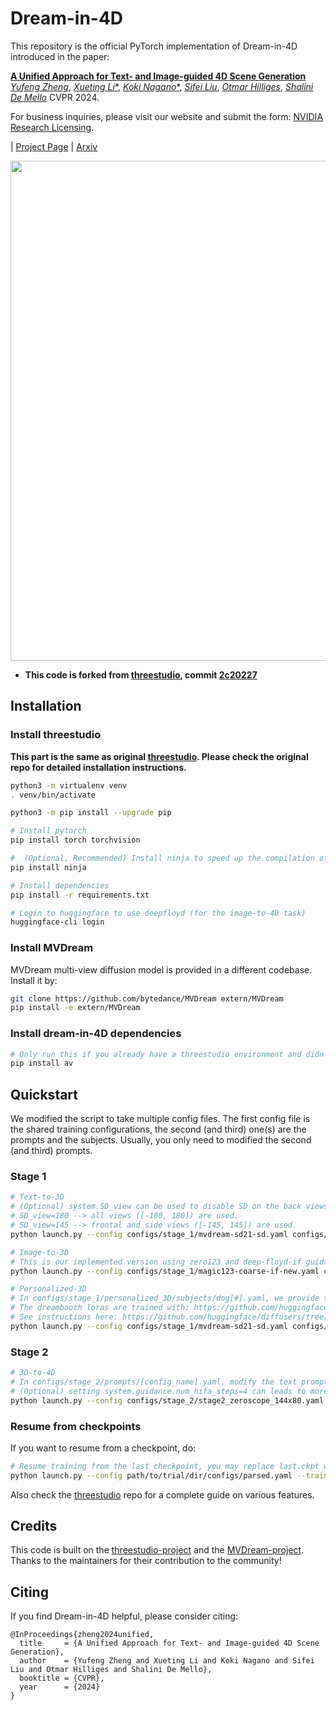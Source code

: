 # Dream-in-4D

This repository is the official PyTorch implementation of Dream-in-4D introduced in the paper:

[**A Unified Approach for Text- and Image-guided 4D Scene Generation**](https://arxiv.org/abs/2311.16854)
[*Yufeng Zheng*](https://ait.ethz.ch/people/zhengyuf),
[*Xueting Li**](https://research.nvidia.com/person/xueting-li),
[*Koki Nagano**](https://luminohope.org/),
[*Sifei Liu*](https://sifeiliu.net/),
[*Otmar Hilliges*](https://ait.ethz.ch/people/hilliges),
[*Shalini De Mello*](https://research.nvidia.com/person/shalini-de-mello)
CVPR 2024.

For business inquiries, please visit our website and submit the form: [NVIDIA Research Licensing](https://www.nvidia.com/en-us/research/inquiries/).

| [Project Page](https://research.nvidia.com/labs/nxp/dream-in-4d/) | [Arxiv](https://arxiv.org/abs/2311.16854) 

<img src="https://github.com/NVlabs/dream-in-4d/raw/master/asset/teaser_1280_small.gif" width="800">

- **This code is forked from [threestudio](https://github.com/threestudio-project/threestudio), commit [2c20227](https://github.com/threestudio-project/threestudio/tree/2c202276747a892cfc1ded8e27a005715be8f5f2)**

## Installation

### Install threestudio

**This part is the same as original [threestudio](https://github.com/threestudio-project/threestudio). Please check the original repo for detailed installation instructions.**

```sh
python3 -m virtualenv venv
. venv/bin/activate

python3 -m pip install --upgrade pip

# Install pytorch
pip install torch torchvision

#  (Optional, Recommended) Install ninja to speed up the compilation of CUDA extensions
pip install ninja

# Install dependencies
pip install -r requirements.txt

# Login to huggingface to use deepfloyd (for the image-to-4D task)
huggingface-cli login
```
### Install MVDream
MVDream multi-view diffusion model is provided in a different codebase. Install it by:

```sh
git clone https://github.com/bytedance/MVDream extern/MVDream
pip install -e extern/MVDream 
```
### Install dream-in-4D dependencies
```sh
# Only run this if you already have a threestudio environment and didn't re-install requirements.txt from our repo
pip install av 
```





## Quickstart
We modified the script to take multiple config files. The first config file is the shared training configurations, the second (and third) one(s) are the prompts and the subjects. Usually, you only need to modified the second (and third) prompts.  
### Stage 1
```sh
# Text-to-3D
# (Optional) system.SD_view can be used to disable SD on the back views. 
# SD_view=180 --> all views ([-180, 180]) are used. 
# SD_view=145 --> frontal and side views ([-145, 145]) are used. 
python launch.py --config configs/stage_1/mvdream-sd21-sd.yaml configs/stage_1/text-to-3D/dog_superhero.yaml --train --gpu 0 system.SD_view=180

# Image-to-3D
# This is our implemented version using zero123 and deep-floyd-if guidance, which converges faster than threestudio's implementation.
python launch.py --config configs/stage_1/magic123-coarse-if-new.yaml configs/stage_1/image-to-3D/corgi.yaml --train --gpu 0  

# Personalized-3D
# In configs/stage_1/personalized_3D/subjects/dog[#].yaml, we provide the lora attention processor weights for the personalized StableDiffusion models trained with Dreambooth.
# The dreambooth loras are trained with: https://github.com/huggingface/diffusers/blob/main/examples/dreambooth/train_dreambooth_lora.py
# See instructions here: https://github.com/huggingface/diffusers/tree/main/examples/dreambooth#training-with-low-rank-adaptation-of-large-language-models-lora
python launch.py --config configs/stage_1/mvdream-sd21-sd.yaml configs/stage_1/personalized_3D/prompts/superhero_sks_dog_wearing_red_cape_is_flying_through_the_sky.yaml configs/stage_1/personalized_3D/subjects/dog8.yaml --train --gpu 0 system.SD_view=180
```

### Stage 2
```sh
# 3D-to-4D
# In configs/stage_2/prompts/[config_name].yaml, modify the text prompt and set system.geometry_convert_from to the ckpt from the static stage
# (Optional) setting system.guidance.num_hifa_steps=4 can leads to more stable motions, at the cost of training time. By default, system.guidance.num_hifa_steps=1. 
python launch.py --config configs/stage_2/stage2_zeroscope_144x80.yaml configs/stage_2/prompts/fish.yaml --train --gpu 0 
```
### Resume from checkpoints

If you want to resume from a checkpoint, do:
```sh
# Resume training from the last checkpoint, you may replace last.ckpt with any other checkpoints
python launch.py --config path/to/trial/dir/configs/parsed.yaml --train --gpu 0 resume=path/to/trial/dir/ckpts/last.ckpt
```
Also check the [threestudio](https://github.com/threestudio-project/threestudio) repo for a complete guide on various features.
## Credits

This code is built on the [threestudio-project](https://github.com/threestudio-project/threestudio) and the [MVDream-project](https://github.com/bytedance/MVDream-threestudio). Thanks to the maintainers for their contribution to the community!

## Citing

If you find Dream-in-4D helpful, please consider citing:

```
@InProceedings{zheng2024unified,
  title     = {A Unified Approach for Text- and Image-guided 4D Scene Generation},
  author    = {Yufeng Zheng and Xueting Li and Koki Nagano and Sifei Liu and Otmar Hilliges and Shalini De Mello},
  booktitle = {CVPR},
  year      = {2024}
}

```
